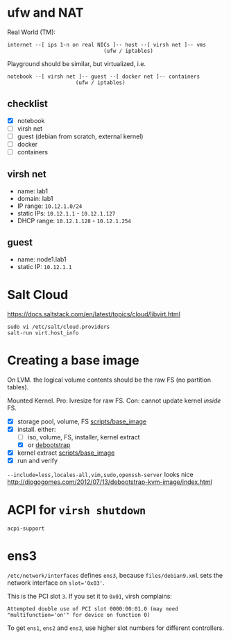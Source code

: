 # ufw and NAT

Real World (TM):
```
internet --[ ips 1-n on real NICs ]-- host --[ virsh net ]-- vms
                               (ufw / iptables)
```

Playground should be similar, but virtualized, i.e.
```
notebook --[ virsh net ]-- guest --[ docker net ]-- containers
                      (ufw / iptables)
```

## checklist

- [x] notebook
- [ ] virsh net
- [ ] guest (debian from scratch, external kernel)
- [ ] docker
- [ ] containers

## virsh net
- name: lab1
- domain: lab1
- IP range: `10.12.1.0/24`
- static IPs: `10.12.1.1` - `10.12.1.127`
- DHCP range: `10.12.1.128` - `10.12.1.254`


## guest
- name: node1.lab1
- static IP: `10.12.1.1`


# Salt Cloud
https://docs.saltstack.com/en/latest/topics/cloud/libvirt.html

```
sudo vi /etc/salt/cloud.providers
salt-run virt.host_info
```


# Creating a base image
On LVM. the logical volume contents should be the raw FS (no partition tables).

Mounted Kernel. Pro: lvresize for raw FS. Con: cannot update kernel *inside* FS.

- [x] storage pool, volume, FS [scripts/base_image](scripts/base_image)
- [x] install. either:
  - [ ] iso, volume, FS, installer, kernel extract
  - [x] or [debootstrap](https://blag.felixhummel.de/admin/chroot.html)
- [x] kernel extract [scripts/base_image](scripts/base_image)
- [x] run and verify

`--include=less,locales-all,vim,sudo,openssh-server` looks nice http://diogogomes.com/2012/07/13/debootstrap-kvm-image/index.html

# ACPI for `virsh shutdown`
`acpi-support`

# ens3
`/etc/network/interfaces` defines `ens3`, because `files/debian9.xml` sets the network interface on `slot='0x03'`.

This is the PCI slot `3`. If you set it to `0x01`, virsh complains:
```
Attempted double use of PCI slot 0000:00:01.0 (may need "multifunction='on'" for device on function 0)
```

To get `ens1`, `ens2` and `ens3`, use higher slot numbers for different controllers.
